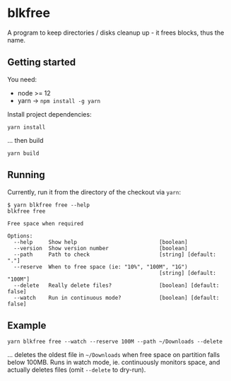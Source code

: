 # blkfree

A program to keep directories / disks cleanup up - it frees blocks, thus the name.

## Getting started

You need:

- node >= 12
- yarn -> `npm install -g yarn`

Install project dependencies:

```
yarn install
```

... then build

```
yarn build
```

## Running

Currently, run it from the directory of the checkout via `yarn`:

```
$ yarn blkfree free --help
blkfree free

Free space when required

Options:
  --help     Show help                          [boolean]
  --version  Show version number                [boolean]
  --path     Path to check                      [string] [default: "."]
  --reserve  When to free space (ie: "10%", "100M", "1G")
                                                [string] [default: "100M"]
  --delete   Really delete files?               [boolean] [default: false]
  --watch    Run in continuous mode?            [boolean] [default: false]
```

## Example

```
yarn blkfree free --watch --reserve 100M --path ~/Downloads --delete
```

... deletes the oldest file in `~/Downloads` when free space on partition falls below 100MB. Runs in watch mode, ie. continuously monitors space, and actually deletes files (omit `--delete` to dry-run).

